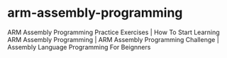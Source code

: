# arm-assembly-programming
ARM Assembly Programming Practice Exercises | How To Start Learning ARM Assembly Programming | ARM Assembly Programming Challenge | Assembly Language Programming For Beignners
